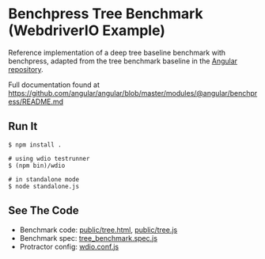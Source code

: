 # Benchpress Tree Benchmark (WebdriverIO Example)

Reference implementation of a deep tree baseline benchmark with benchpress, adapted from the tree
benchmark baseline in the [Angular repository](https://github.com/angular/angular).

Full documentation found at https://github.com/angular/angular/blob/master/modules/@angular/benchpress/README.md

## Run It

```
$ npm install .

# using wdio testrunner
$ (npm bin)/wdio

# in standalone mode
$ node standalone.js
```

## See The Code

 * Benchmark code: [public/tree.html](public/tree.html), [public/tree.js](public/tree.js)
 * Benchmark spec: [tree_benchmark.spec.js](tree_benchmark.spec.js)
 * Protractor config: [wdio.conf.js](wdio.conf.js)
